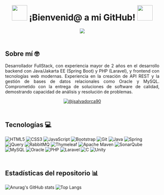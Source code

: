 <h1 align="center"><img src="https://i.giphy.com/media/v1.Y2lkPTc5MGI3NjExNzlrcHpkbG4yNnpxanA2cDJhczZxdXB0OXU2YWlrdXg1OTUwN2xjeSZlcD12MV9pbnRlcm5hbF9naWZfYnlfaWQmY3Q9cw/zhYSVCirREeIZtONCI/giphy.gif" width="50"/> ¡Bienvenid@ a mi GitHub! <img src="https://i.giphy.com/media/v1.Y2lkPTc5MGI3NjExNzlrcHpkbG4yNnpxanA2cDJhczZxdXB0OXU2YWlrdXg1OTUwN2xjeSZlcD12MV9pbnRlcm5hbF9naWZfYnlfaWQmY3Q9cw/zhYSVCirREeIZtONCI/giphy.gif" width="50"/></h1>
<p align="center"><a href="https://github.com/DenverCoder1/readme-typing-svg"><img src="https://readme-typing-svg.herokuapp.com?&font=IBM+Plex+Sans&color=abcdef&size=14&lines=>+Conoce+mi+experiencia+profesional+y+habilidades+adquiridas..."/></a></p>

## <br>Sobre mí 🤓
<p align="justify">Desarrollador FullStack, con experiencia mayor de 2 años en el desarrollo backend con Java/Jakarta EE (Spring Boot) y PHP (Laravel), y frontend con tecnologías web modernas. Experiencia en la creación de API REST y la gestión de bases de datos relacionales como Oracle y MySQL. Comprometido con la entrega de soluciones de software de calidad, demostrando capacidad de análisis y resolución de problemas.</p>

<p align="center"><a href="https://www.linkedin.com/in/jose-salvador-castro-antonio" target="_blank"><img align="center" src="https://img.shields.io/badge/linkedin-%230077B5.svg?style=for-the-badge&logo=linkedin&logoColor=white" alt="@jsalvadorca90"/></a></p>
<!-- [![LinkedIn](https://img.shields.io/badge/linkedin-%230077B5.svg?style=for-the-badge&logo=linkedin&logoColor=white)](https://www.linkedin.com/in/jose-salvador-castro-antonio/) -->

## <br>Tecnologías 💻
![HTML5](https://img.shields.io/badge/html5-%23E34F26.svg?logo=html5&logoColor=white)
![CSS3](https://img.shields.io/badge/css3-%231572B6.svg?logo=css3&logoColor=white)
![JavaScript](https://img.shields.io/badge/javascript-%23323330.svg?logo=javascript&logoColor=%23F7DF1E)
![Bootstrap](https://img.shields.io/badge/bootstrap-%238511FA.svg?logo=bootstrap&logoColor=white)
![Git](https://img.shields.io/badge/git-%23F05033.svg?logo=git&logoColor=white)
![Java](https://img.shields.io/badge/java-%23ED8B00.svg?logo=openjdk&logoColor=white)
![Spring](https://img.shields.io/badge/spring-%236DB33F.svg?logo=spring&logoColor=white)
![jQuery](https://img.shields.io/badge/jquery-%230769AD.svg?logo=jquery&logoColor=white)
![RabbitMQ](https://img.shields.io/badge/Rabbitmq-FF6600?logo=rabbitmq&logoColor=white)
![Thymeleaf](https://img.shields.io/badge/Thymeleaf-%23005C0F.svg?logo=Thymeleaf&logoColor=white)
![Apache Maven](https://img.shields.io/badge/Apache%20Maven-C71A36?logo=Apache%20Maven&logoColor=white)
![SonarQube](https://img.shields.io/badge/SonarQube-black?logo=sonarqube&logoColor=4E9BCD)
![MySQL](https://img.shields.io/badge/mysql-%2300f.svg?logo=mysql&logoColor=white)
![Oracle](https://img.shields.io/badge/Oracle-F80000?logo=oracle&logoColor=white)
![PHP](https://img.shields.io/badge/php-%23777BB4.svg?logo=php&logoColor=white)
![Laravel](https://img.shields.io/badge/laravel-%23FF2D20.svg?logo=laravel&logoColor=white)
![C](https://img.shields.io/badge/c-%2300599C.svg?logo=c&logoColor=white)
![Unity](https://img.shields.io/badge/unity-%23000000.svg?logo=unity&logoColor=white)

## <br>Estadísticas del repositorio 📊

![Anurag's GitHub stats](https://github-readme-stats.vercel.app/api?username=jsalvadorca90&show_icons=true&theme=dark)
![Top Langs](https://github-readme-stats.vercel.app/api/top-langs/?username=jsalvadorca90&layout=compact&theme=dark)

<!-- [<br>🔼 Inicio](#sobre-mí-🤓) -->

<!--
**jsalvadorca90/jsalvadorca90** is a ✨ _special_ ✨ repository because its `README.md` (this file) appears on your GitHub profile.

Here are some ideas to get you started:

- 🔭 I’m currently working on ...
- 🌱 I’m currently learning ...
- 👯 I’m looking to collaborate on ...
- 🤔 I’m looking for help with ...
- 💬 Ask me about ...
- 📫 How to reach me: ...
- 😄 Pronouns: ...
- ⚡ Fun fact: ...
-->
